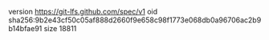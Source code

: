 version https://git-lfs.github.com/spec/v1
oid sha256:9b2e43cf50c05af888d2660f9e658c98f1773e068db0a96706ac2b9b14bfae91
size 18811
